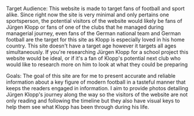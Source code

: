 
Target Audience: This website is made to target fans of football and sport alike. Since right now the site is very minimal and only pertains one sportsperson, the potential visitors of the website would likely be fans of Jürgen Klopp or fans of one of the clubs that he managed during managerial journey, even fans of the German national team and German football are the target for this site as Klopp is especially loved in his home country. This site doesn't have a target age however it targets all ages simultaneously. If you're researching Jürgen Klopp for a school project this website would be ideal, or if it's a fan of Klopp's potential next club who would like to research more on him to look at what they could be preparing

Goals: The goal of this site are for me to present accurate and reliable information about a key figure of modern football in a tasteful manner that keeps the readers engaged in information. I aim to provide photos detailing Jürgen Klopp's journey along the way so the visitors of the website are not only reading and following the timeline but they also have visual keys to help them see what Klopp has been through during his life. 


